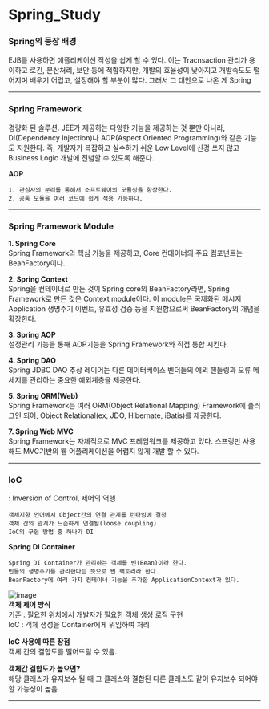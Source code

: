 # Spring_Study
### Spring의 등장 배경
<p>EJB를 사용하면 애플리케이션 작성을 쉽게 할 수 있다. 이는 Tracnsaction 관리가 용이하고 로긴, 분산처리, 보안 등에 적합하지만, 개발의 효율성이 낮아지고 개발속도도 떨어지며 배우기 어렵고, 설정해야 할 부분이 많다. 그래서 그 대안으로 나온 게 Spring</p>  

---  

### Spring Framework
<p>경량화 된 솔루션. JEE가 제공하는 다양한 기능을 제공하는 것 뿐만 아니라, DI(Dependency Injection)나 AOP(Aspect Oriented Programming)와 같은 기능도 지원한다.
즉, 개발자가 복잡하고 실수하기 쉬운 Low Level에 신경 쓰지 않고 Business Logic 개발에 전념할 수 있도록 해준다.  
  
**AOP** </p>
```
1. 관심사의 분리를 통해서 소프트웨어의 모듈성을 향상한다.
2. 공통 모듈을 여러 코드에 쉽게 적용 가능하다.
```  

---  


### Spring Framework Module
**1. Spring Core**  
Spring Framework의 핵심 기능을 제공하고, Core 컨테이너의 주요 컴포넌트는 BeanFactory이다.    
  
**2. Spring Context**  
Spring을 컨테이너로 만든 것이 Spring core의 BeanFactory라면, Spring Framework로 만든 것은 Context module이다. 이 module은 국제화된 메시지 Application 생명주기 이벤트, 유효성 검증 등을 지원함으로써 BeanFactory의 개념을 확장한다.    
  
**3. Spring AOP**  
설정관리 기능을 통해 AOP기능을 Spring Framework와 직접 통합 시킨다.    
  
**4. Spring DAO**  
Spring JDBC DAO 추상 레이어는 다른 데이터베이스 벤더들의 예외 핸들링과 오류 메세지를 관리하는 중요한 예외계층을 제공한다.   
  
**5. Spring ORM(Web)**  
Spring Framework는 여러 ORM(Object Relational Mapping) Framework에 플러그인 되어, Object Relational(ex, JDO, Hibernate, iBatis)를 제공한다.    
  
**7. Spring Web MVC**  
Spring Framework는 자체적으로 MVC 프레임워크를 제공하고 있다. 스프링만 사용해도 MVC기반의 웹 어플리케이션을 어렵지 않게 개발 할 수 있다.    
  

---

### IoC
: Inversion of Control, 제어의 역행  
```
객체지향 언어에서 Object간의 연결 관계를 런타임에 결정  
객체 간의 관계가 느슨하게 연결됨(loose coupling)  
IoC의 구현 방법 중 하나가 DI
```
**Spring DI Container**
```
Spring DI Container가 관리하는 객체를 빈(Bean)이라 한다.  
빈들의 생명주기를 관리한다는 뜻으로 빈 팩토리라 한다.  
BeanFactory에 여러 가지 컨테이너 기능을 추가한 ApplicationContext가 있다.  
```
![image](https://user-images.githubusercontent.com/52438368/163546394-254bf92c-dc27-4187-89ef-7862d167f8b8.png)  
**객체 제어 방식**  
기존 : 필요한 위치에서 개발자가 필요한 객체 생성 로직 구현  
IoC : 객체 생성을 Container에게 위임하여 처리    
  
**IoC 사용에 따른 장점**  
객체 간의 결합도를 떨어뜨릴 수 있음.  
  
**객체간 결합도가 높으면?**  
해당 클래스가 유지보수 될 때 그 클래스와 결합된 다른 클래스도 같이 유지보수 되어야 할 가능성이 높음.    
  

---  

